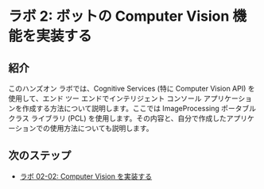 ﻿---
lab:
    title: 'ラボ 2: ボットの Computer Vision 機能を実装する'
    module: 'モジュール 1: Azure Cognitive Services の概要'
---

# ラボ 2: ボットの Computer Vision 機能を実装する

## 紹介

このハンズオン ラボでは、Cognitive Services (特に Computer Vision API) を使用して、エンド ツー エンドでインテリジェント コンソール アプリケーションを作成する方法について説明します。ここでは ImageProcessing ポータブル クラス ライブラリ (PCL) を使用します。その内容と、自分で作成したアプリケーションでの使用方法についても説明します。

## 次のステップ

-   [ラボ 02-02: Computer Vision を実装する](../Lab2-Implement_Computer_Vision/02-Implement_Computer_Vision.md)